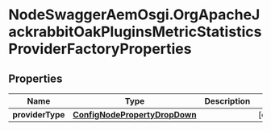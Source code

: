 # NodeSwaggerAemOsgi.OrgApacheJackrabbitOakPluginsMetricStatisticsProviderFactoryProperties

## Properties
Name | Type | Description | Notes
------------ | ------------- | ------------- | -------------
**providerType** | [**ConfigNodePropertyDropDown**](ConfigNodePropertyDropDown.md) |  | [optional] 


